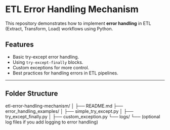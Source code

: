 # ETL Error Handling Mechanism

This repository demonstrates how to implement **error handling** in ETL (Extract, Transform, Load) workflows using Python.

## Features
- Basic try-except error handling.
- Using `try-except-finally` blocks.
- Custom exceptions for more control.
- Best practices for handling errors in ETL pipelines.

---

## Folder Structure
etl-error-handling-mechanism/ │ ├── README.md ├── error_handling_examples/ │ ├── simple_try_except.py │ ├── try_except_finally.py │ ├── custom_exception.py └── logs/ └── (optional log files if you add logging to error handling)
